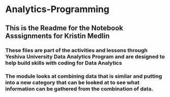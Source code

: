 # Analytics-Programming
## This is the Readme for the Notebook Asssignments for Kristin Medlin
### These files are part of the activities and lessons through Yeshiva University Data Analytics Program and are designed to help build skills with coding for Data Analytics
### The module looks at combining data that is similar and putting into a new category that can be looked at to see what information can be gathered from the combination of data. 
